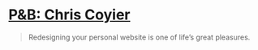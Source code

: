# [P&B: Chris Coyier](https://manuelmoreale.com/@/page/sdex5YNIyGbFsbCj)

> Redesigning your personal website is one of life’s great pleasures.